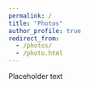 ```yaml
---
permalink: /
title: "Photos"
author_profile: true
redirect_from: 
  - /photos/
  - /photo.html
---
```


Placeholder text


